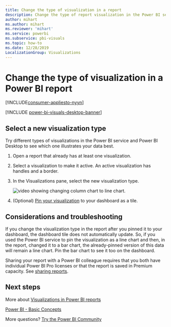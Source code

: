 ```yaml
---
title: Change the type of visualization in a report
description: Change the type of report visualization in the Power BI service and Power BI Desktop
author: mihart
ms.author: mihart
ms.reviewer: 'mihart'
ms.service: powerbi
ms.subservice: pbi-visuals
ms.topic: how-to
ms.date: 12/28/2019
LocalizationGroup: Visualizations
---
```

# Change the type of visualization in a Power BI report

[!INCLUDE[consumer-appliesto-nyyn](../includes/consumer-appliesto-nyyn.md)]    

[!INCLUDE [power-bi-visuals-desktop-banner](../includes/power-bi-visuals-desktop-banner.md)]

## Select a new visualization type

Try different types of visualizations in the Power BI service and Power BI Desktop to see which one illustrates your data best. 

1. Open a report that already has at least one visualization.   
2. Select a visualization to make it active. An active visualization has handles and a border.    
3. In the Visualizations pane, select the new visualization type. 
   
   ![video showing changing column chart to line chart](media/power-bi-report-change-visualization-type/change-viz/change-viz.gif).
4. (Optional) [Pin your visualization](../create-reports/service-dashboard-pin-tile-from-report.md) to your dashboard as a tile. 

## Considerations and troubleshooting
If you change the visualization type in the report after you pinned it to your dashboard, the dashboard tile does not automatically update. So, if you used the Power BI service to pin the visualization as a line chart and then, in the report, changed it to a bar chart, the already-pinned version of this data will remain a line chart. Pin the bar chart to see it too on the dashboard.

Sharing your report with a Power BI colleague requires that you both have individual Power BI Pro licenses or that the report is saved in Premium capacity. See [sharing reports](../collaborate-share/service-share-reports.md).

## Next steps
More about [Visualizations in Power BI reports](power-bi-report-visualizations.md)

[Power BI - Basic Concepts](../consumer/end-user-basic-concepts.md)

More questions? [Try the Power BI Community](https://community.powerbi.com/)

